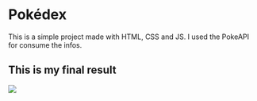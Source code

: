 <h1>Pokédex</h1>
This is a simple project made with HTML, CSS and JS. I used the PokeAPI for consume the infos.

<h2>This is my final result</h2>
<img src="https://github.com/lmaurici0/html-pokedex/assets/135241097/76cf542d-88a5-4737-a4a6-6e931c3e61a5">
